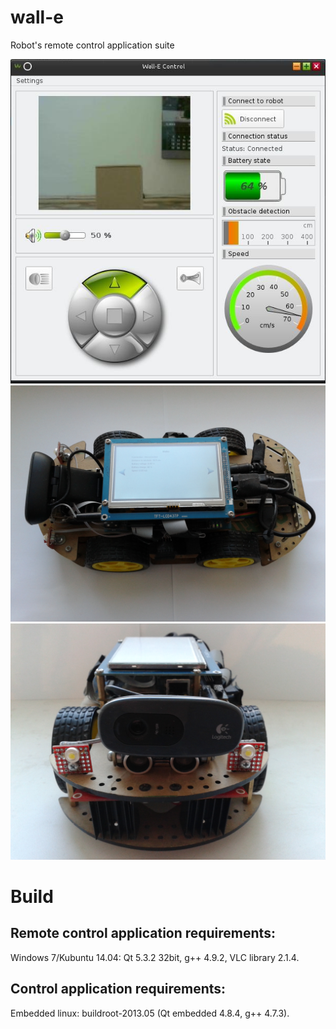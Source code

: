 # wall-e
Robot's remote control application suite

<img src="presentation/wall_e_remote_app.jpg" width="608">

<img src="presentation/at91sam9g45_platform_robot_side.jpg" width="608">

<img src="presentation/at91sam9g45_platform_robot_front.jpg" width="608">

# Build

## Remote control application requirements:
Windows 7/Kubuntu 14.04: Qt 5.3.2 32bit, g++ 4.9.2, VLC library 2.1.4.

## Control application requirements:
Embedded linux: buildroot-2013.05 (Qt embedded 4.8.4, g++ 4.7.3).
